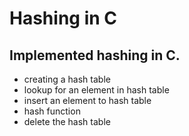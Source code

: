 <h1>Hashing in C</h1>
<h2>Implemented hashing in C.</h2>

<ul>
  <li>creating a hash table</li>
  <li>lookup for an element in hash table</li>
  <li>insert an element to hash table</li>
  <li>hash function</li>
  <li>delete the hash table</li>
</ul>
